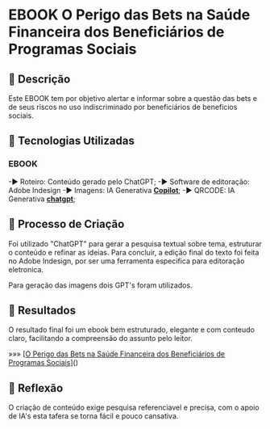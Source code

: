 # EBOOK O Perigo das Bets na Saúde Financeira dos Beneficiários de Programas Sociais

## 📒 Descrição
Este EBOOK tem por objetivo  alertar e informar sobre a questão das bets e de seus riscos no uso indiscriminado por beneficiários de beneficios sociais.


## 🤖 Tecnologias Utilizadas

### EBOOK

-► Roteiro: Conteúdo gerado pelo ChatGPT;
-► Software de editoração: Adobe Indesign
-► Imagens: IA Generativa **[Copilot]((https://copilot.microsoft.com//))**;
-► QRCODE: IA Generativa **[chatgpt]((https://chatgpt.com///))**;


## 🧐 Processo de Criação
Foi utilizado "ChatGPT" para gerar a pesquisa textual sobre tema, estruturar o conteúdo e refinar as ideias. Para concluir, a edição final do texto foi feita no Adobe Indesign, por ser uma ferramenta especifica para editoração eletronica.

Para geração das imagens dois GPT's foram utilizados.

## 🚀 Resultados

O resultado final foi um ebook bem estruturado, elegante e com conteudo claro, facilitando a compreensão do assunto pelo leitor.

»»» [[O Perigo das Bets na Saúde Financeira dos Beneficiários de Programas Sociais](https://github.com/carlapereiranvg/desafiocaixa/blob/main/Ebook%20-%20O%20Perigo%20das%20Bets%20para%20beneficiarios.pdf)]()

## 💭 Reflexão
O criação de conteúdo exige pesquisa referenciavel e precisa, com o apoio de IA's esta tafera se torna fácil e pouco cansativa.

